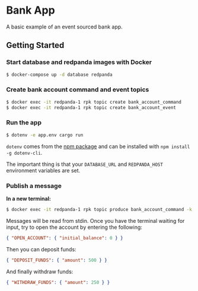# Bank App

A basic example of an event sourced bank app.

## Getting Started

### Start database and redpanda images with Docker

```bash
$ docker-compose up -d database redpanda
```

### Create bank account **command** and **event** topics

```bash
$ docker exec -it redpanda-1 rpk topic create bank_account_command
$ docker exec -it redpanda-1 rpk topic create bank_account_event
```

### Run the app

```bash
$ dotenv -e app.env cargo run
```

`dotenv` comes from the [npm package](https://www.npmjs.com/package/dotenv-cli) and can be installed with `npm install -g dotenv-cli`.

The important thing is that your `DATABASE_URL` and `REDPANDA_HOST`
environment variables are set.

### Publish a message

**In a new terminal:**

```bash
$ docker exec -it redpanda-1 rpk topic produce bank_account_command -k test
```

Messages will be read from stdin. Once you have the terminal waiting for input, try to open the account by entering the following:

```json
{ "OPEN_ACCOUNT": { "initial_balance": 0 } }
```

Then you can deposit funds:

```json
{ "DEPOSIT_FUNDS": { "amount": 500 } }
```

And finally withdraw funds:

```json
{ "WITHDRAW_FUNDS": { "amount": 250 } }
```
